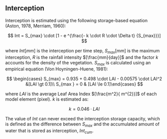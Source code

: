 ## Interception

Interception is estimated using the following storage-based equation (Aston, 1978, Merriam, 1960):

$$
Int = S_{max} \cdot [1 - e ^{\frac{- k \cdot R \cdot \Delta t} {S_{max}}}]
$$

where $Int [mm]$ is the interception per time step, $S_{max} [mm]$ is the maximum interception, $R$ is the rainfall intensity $[\frac{mm}{day}]$ and the factor $k$ accounts for the density of the vegetation. $S_{max}$ is calculated using an empirical equation (Von Hoyningen-Huene, 1981):

$$
\begin{cases} S_{max} = 0.935 + 0.498 \cdot LAI - 0.00575 \cdot LAI^2 &[LAI \gt 0.1]\\ S_{max } = 0 & [LAI \le 0.1]\end{cases}
$$

where $LAI$ is the average Leaf Area Index $[\frac{m^2}{ m^{2}}]$ of each model element (pixel). $k$ is estimated as:

$$
k = 0.046 \cdot LAI
$$

The value of $Int$ can never exceed the interception storage capacity, which is defined as the difference between $S_{max}$ and the accumulated amount of water that is stored as interception, $Int_{cum}$.

